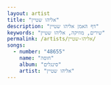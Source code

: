 ```yaml
---
layout: artist
title: "אליהו שטיין"
description: "דף האמן אליהו שטיין"
keywords: "שירים, מוזיקה, אליהו שטיין"
permalink: /artists/אליהו-שטיין/
songs:
  - number: "48655"
    name: "חוסה"
    album: "סינגלים"
    artist: "אליהו שטיין"
---
```


